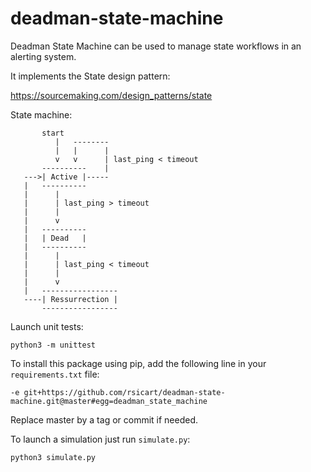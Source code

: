 # deadman-state-machine

Deadman State Machine can be used to manage state workflows in an alerting system.

It implements the State design pattern:

https://sourcemaking.com/design_patterns/state


State machine:

```
       start
          |   --------
          |   |      |
          v   v      | last_ping < timeout
       ----------    |
   --->| Active |-----
   |   ----------
   |      |
   |      | last_ping > timeout
   |      |
   |      v
   |   ----------
   |   | Dead   |
   |   ----------
   |      |
   |      | last_ping < timeout
   |      |
   |      v
   |   -----------------
   ----| Ressurrection |
       -----------------
```

Launch unit tests:

```
python3 -m unittest
```


To install this package using pip, add the following line in your `requirements.txt` file:

```
-e git+https://github.com/rsicart/deadman-state-machine.git@master#egg=deadman_state_machine
```

Replace master by a tag or commit if needed.


To launch a simulation just run `simulate.py`:
```
python3 simulate.py
```
